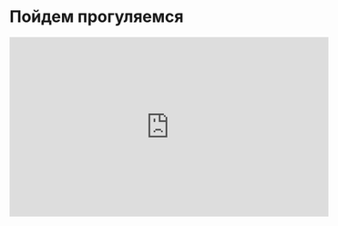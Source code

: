 <h1>Пойдем прогуляемся</h1>

<iframe width="560" height="315" src="https://www.youtube.com/embed/SkjxLoicKk4" frameborder="0" allow="accelerometer; autoplay; encrypted-media; gyroscope; picture-in-picture" allowfullscreen></iframe>
